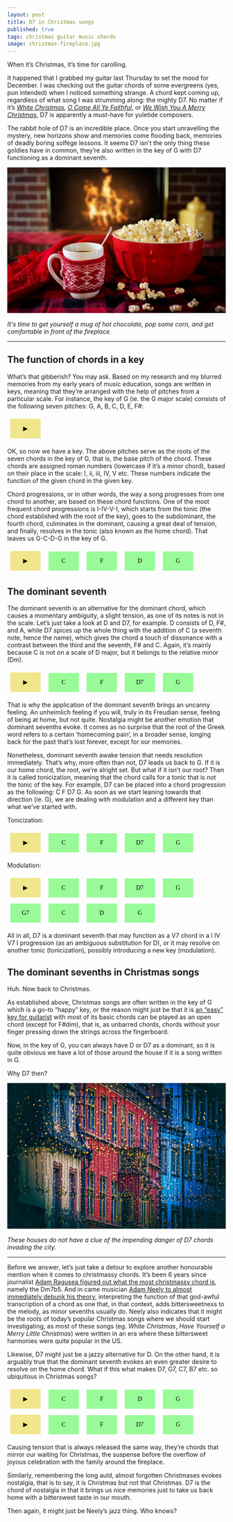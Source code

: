 ```yaml
---
layout: post
title: D7 in Christmas songs
published: true
tags: christmas guitar music chords
image: christmas-fireplace.jpg
---
```

<script src="/chord-player.js"></script>
<style>
.play, .chord {
  font-family: "Times New Roman";
  font-size: 100%;
  padding: 1em;
  margin: 0.5em;
  border:none;
  min-width: 5em;
  min-height: 3em
}
.play:hover, .chord:hover {
  cursor: pointer;
  opacity: 0.9;
}
.chord {
background-color: palegreen;
}
.play {
background-color:khaki;
}
.play:disabled, .chord:disabled {
  border: none;
  background-color: "";
  color: black;
}
</style>
When it’s Christmas, it’s time for carolling.

It happened that I grabbed my guitar last Thursday to set the mood for December. I was checking out the guitar chords of some evergreens (yes, pun intended) when I noticed something strange. A chord kept coming up, regardless of what song I was strumming along: the mighty D7. No matter if it’s <a href="https://tabs.ultimate-guitar.com/tab/bing-crosby/white-christmas-chords-902543" target="_blank">*White Christmas*</a>, <a href="https://tabs.ultimate-guitar.com/tab/casting-crowns/o-come-all-ye-faithful-chords-899101" target="_blank">*O Come All Ye Faithful*</a>, or <a href="https://tabs.ultimate-guitar.com/tab/the-irish-rovers/we-wish-you-a-merry-christmas-chords-1009149" target="_blank">*We Wish You A Merry Christmas*</a>, D7 is apparently a must-have for yuletide composers.

<span class="highlighted-text">The rabbit hole of D7 is an incredible place.</span> Once you start unravelling the mystery, new horizons show and memories come flooding back, memories of deadly boring solfège lessons. It seems D7 isn’t the only thing these goldies have in common, they’re also written in the key of G with D7 functioning as a dominant seventh.

<p><img src="/assets/christmas-fireplace.jpg"></p>

<p><i>It's time to get yourself a mug of hot chocolate, pop some corn, and get comfortable in front of the fireplace.</i></p>

<hr>

## The function of chords in a key

What’s that gibberish? You may ask. Based on my research and my blurred memories from my early years of music education, songs are written in keys, meaning that they’re arranged with the help of pitches from a particular scale. For instance, the key of G (ie. the G major scale) consists of the following seven pitches: G, A, B, C, D, E, F#:

<button class="play" onclick="playNotes(this,['G4', 'A4', 'B4', 'C5', 'D5', 'E5', 'F#5', 'G5'])">
▶
</button>

OK, so now we have a key. The above pitches serve as the roots of the seven chords in the key of G, that is, the base pitch of the chord. These chords are assigned roman numbers (lowercase if it’s a minor chord), based on their place in the scale: I, ii, iii, IV, V etc. These numbers indicate the function of the given chord in the given key.

Chord progressions, or in other words, the way a song progresses from one chord to another, are based on these chord functions. One of the most frequent chord progressions is I-IV-V-I, which starts from the tonic (the chord established with the root of the key), goes to the subdominant, the fourth chord, culminates in the dominant, causing a great deal of tension, and finally, resolves in the tonic (also known as the home chord). That leaves us G-C-D-G in the key of G.

<div>
<button class="play" onclick="playProgression(this)">▶</button>
<button class="chord" onclick="playChord(this)">C</button>
<button class="chord" onclick="playChord(this)">F</button>
<button class="chord" onclick="playChord(this)">D</button>
<button class="chord" onclick="playChord(this)">G</button>
</div>

## The dominant seventh

The dominant seventh is an alternative for the dominant chord, which causes a momentary ambiguity, a slight tension, as one of its notes is not in the scale. Let’s just take a look at D and D7, for example. D consists of D, F#, and A, while D7 spices up the whole thing with the addition of C (a seventh note, hence the name), which gives the chord a touch of dissonance with a contrast between the third and the seventh, F# and C. Again, it’s mainly because C is not on a scale of D major, but it belongs to the relative minor (Dm).

<div>
<button class="play" onclick="playProgression(this)">▶</button>
<button class="chord" onclick="playChord(this)">C</button>
<button class="chord" onclick="playChord(this)">F</button>
<button class="chord" onclick="playChord(this)">D7</button>
<button class="chord" onclick="playChord(this)">G</button>
</div>

<span class="highlighted-text">That is why the application of the dominant seventh brings an uncanny feeling.</span> An unheimlich feeling if you will, truly in its Freudian sense, feeling of being at home, but not quite. Nostalgia might be another emotion that dominant sevenths evoke. It comes as no surprise that the root of the Greek word refers to a certain ‘homecoming pain’, in a broader sense, longing back for the past that’s lost forever, except for our memories.

Nonetheless, dominant seventh awake tension that needs resolution immediately. That’s why, more often than not, D7 leads us back to G. If it is our home chord, the root, we’re alright set. But what if it isn’t our root? Then it is called tonicization, meaning that the chord calls for a tonic that is not the tonic of the key. For example, D7 can be placed into a chord progression as the following: C F D7 G. As soon as we start leaning towards that direction (ie. G), we are dealing with modulation and a different key than what we’ve started with.

Tonicization:
<div>
<button class="play" onclick="playProgression(this)">▶</button>
<button class="chord" onclick="playChord(this)">C</button>
<button class="chord" onclick="playChord(this)">F</button>
<button class="chord" onclick="playChord(this)">D7</button>
<button class="chord" onclick="playChord(this)">G</button>
</div>

Modulation:
<div>
<button class="play" onclick="playProgression(this)">▶</button>
<button class="chord" onclick="playChord(this)">C</button>
<button class="chord" onclick="playChord(this)">F</button>
<button class="chord" onclick="playChord(this)">D7</button>
<button class="chord" onclick="playChord(this)">G</button>
<button class="chord" onclick="playChord(this)">G7</button>
<button class="chord" onclick="playChord(this)">C</button>
<button class="chord" onclick="playChord(this)">D</button>
<button class="chord" onclick="playChord(this)">G</button>
</div>

All in all, D7 is a dominant seventh that may function as a V7 chord in a I IV V7 I progression (as an ambiguous substitution for D), or it may resolve on another tonic (tonicization), possibly introducing a new key (modulation).

## The dominant sevenths in Christmas songs

Huh. Now back to Christmas.

As established above, Christmas songs are often written in the key of G which is a go-to “happy” key, or the reason might just be that it is <a href="https://www.guitartricks.com/forum/t/5524?t=5524#:~:text=Most%20Christmas%20songs%20are%20played%20in%20the%20key%20of%20G%20on%20the%20guitar%2C" target="_blank">an “easy” key for guitarist</a> with most of its basic chords can be played as an open chord (except for F#dim), that is, as unbarred chords, chords without your finger pressing down the strings across the fingerboard.

Now, in the key of G, you can always have D or D7 as a dominant, so it is quite obvious we have a lot of those around the house if it is a song written in G.

Why D7 then?

<p><img src="/assets/christmas-street-snowing.jpg"></p>

<p><i>These houses do not have a clue of the impending danger of D7 chords invading the city.</i></p>

<hr>

Before we answer, let’s just take a detour to explore another honourable mention when it comes to christmassy chords.
It’s been 6 years since journalist <a href="https://www.youtube.com/watch?v=xm4LO22-cyY" target="_blank">Adam Ragusea figured out what the most christmassy chord is</a>, namely the Dm7b5. And in came musician <a href="https://www.youtube.com/watch?v=V5WfgMVtueo" target="_blank">Adam Neely to almost immediately debunk his theory</a>, interpreting the function of that god-awful transcription of a chord as one that, in that context, adds bittersweetness to the melody, as minor sevenths usually do.
Neely also indicates that it might be the roots of today’s popular Christmas songs where we should start investigating, as most of these songs (eg. *White Christmas*, *Have Yourself a Merry Little Christmas*) were written in an era where these bittersweet harmonies were quite popular in the US.

Likewise, D7 might just be a jazzy alternative for D. On the other hand, <span class="highlighted-text">it is arguably true that the dominant seventh evokes an even greater desire to resolve on the home chord</span>. What if this what makes D7, G7, C7, B7 etc. so ubiquitous in Christmas songs?

<div>
<button class="play" onclick="playProgression(this)">▶</button>
<button class="chord" onclick="playChord(this)">C</button>
<button class="chord" onclick="playChord(this)">F</button>
<button class="chord" onclick="playChord(this)">D</button>
<button class="chord" onclick="playChord(this)">G</button>
</div>

<div>
<button class="play" onclick="playProgression(this)">▶</button>
<button class="chord" onclick="playChord(this)">C</button>
<button class="chord" onclick="playChord(this)">F</button>
<button class="chord" onclick="playChord(this)">D7</button>
<button class="chord" onclick="playChord(this)">G</button>
</div>

Causing tension that is always released the same way, <span class="highlighted-text">they’re chords that mirror our waiting for Christmas, the suspense before the overflow of joyous celebration with the family around the fireplace.</span>

Similarly, remembering the long auld, almost forgotten Christmases evokes nostalgia, that is to say, it is Christmas but not that Christmas. D7 is the chord of nostalgia in that it brings us nice memories just to take us back home with a bittersweet taste in our mouth.

Then again, it might just be Neely’s jazz thing. Who knows?
